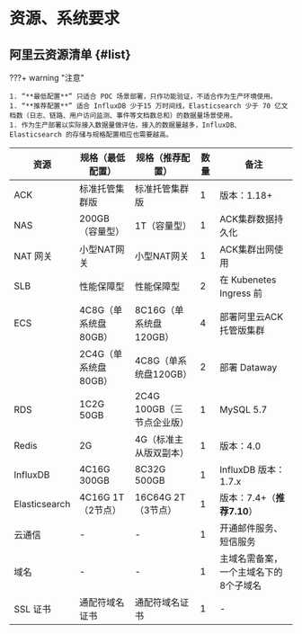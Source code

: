 # 资源、系统要求


## 阿里云资源清单 {#list}

???+ warning "注意"

    1. “**最低配置**” 只适合 POC 场景部署，只作功能验证，不适合作为生产环境使用。
    1. “**推荐配置**” 适合 InfluxDB 少于15 万时间线，Elasticsearch 少于 70 亿文档数（日志、链路、用户访问监测、事件等文档数总和）的数据量场景使用。
    1. 作为生产部署以实际接入数据量做评估，接入的数据量越多，InfluxDB、Elasticsearch 的存储与规格配置相应也需要越高。


| **资源** | **规格（最低配置）** | **规格（推荐配置）** | **数量** | **备注** |
| --- | --- | --- | --- | --- |
| ACK | 标准托管集群版 | 标准托管集群版 | 1 | 版本：1.18+ |
| NAS | 200GB（容量型） | 1T（容量型） | 1 | ACK集群数据持久化 |
| NAT 网关 | 小型NAT网关 | 小型NAT网关 | 1 | ACK集群出网使用 |
| SLB | 性能保障型 | 性能保障型 | 2 | 在 Kubenetes Ingress 前 |
| ECS | 4C8G（单系统盘80GB） | 8C16G（单系统盘120GB） | 4 | 部署阿里云ACK托管版集群 |
|  | 2C4G（单系统盘80GB） | 4C8G（单系统盘120GB） | 2 | 部署 Dataway |
| RDS | 1C2G 50GB | 2C4G 100GB（三节点企业版） | 1 | MySQL 5.7 |
| Redis | 2G | 4G（标准主从版双副本） | 1 | 版本：4.0 |
| InfluxDB | 4C16G 300GB | 8C32G 500GB | 1 | InfluxDB 版本：1.7.x |
| Elasticsearch | 4C16G 1T（2节点） | 16C64G 2T（3节点） | 1 | 版本：7.4+（**推荐7.10**） |
| 云通信 | - | - | 1 | 开通邮件服务、短信服务 |
| 域名 | - | - | 1 | 主域名需备案，一个主域名下的8个子域名 |
| SSL 证书 | 通配符域名证书 | 通配符域名证书 | 1 | - |

